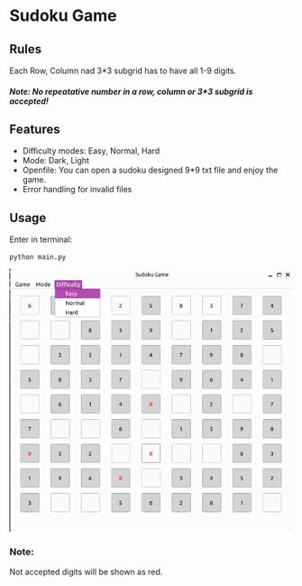 
# Sudoku Game

## Rules

Each Row, Column nad 3*3 subgrid has to have all 1-9 digits.
##### Note: No repeatative number in a row, column or 3*3 subgrid is accepted!

## Features
- Difficulty modes: Easy, Normal, Hard
- Mode: Dark, Light
- Openfile: You can open a sudoku designed 9*9 txt file and enjoy the game.
- Error handling for invalid files 


## Usage
Enter in terminal:
```
python main.py

```

![Screen Shot](screenshot.png)

### Note:
Not accepted digits will be shown as red.

